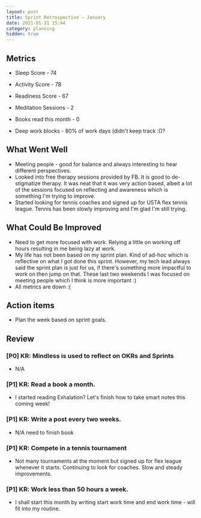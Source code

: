 ```yaml
---
layout: post
title: Sprint Retrospective - January
date: 2021-01-31 15:44
category: planning
hidden: true
---
```


## Metrics
* Sleep Score - 74
* Activity Score - 78 
* Readiness Score - 67

* Meditation Sessions - 2
* Books read this month - 0
* Deep work blocks - 80% of work days (didn't keep track :()?

## What Went Well

* Meeting people - good for balance and always interesting to hear different perspectives.
* Looked into free therapy sessions provided by FB. It is good to de-stigmatize therapy. It was neat
  that it was very action based, albeit a lot of the sessions focused on reflecting and awareness
  which is something I'm trying to improve.
* Started looking for tennis coaches and signed up for USTA flex tennis league. Tennis has been
  slowly improving and I'm glad I'm still trying.
  
## What Could Be Improved
* Need to get more focused with work. Relying a little on working off hours resulting in me being
  lazy at work. 
* My life has not been based on my sprint plan. Kind of ad-hoc which is reflective on what I got
  done this sprint. However, my tech lead always said the sprint plan is just for us, if there's
  something more impactful to work on then jump on that. These last two weekends I was focused on
  meeting people which I think is more important :)
* All metrics are down :(
  
## Action items
* Plan the week based on sprint goals.

## Review

### [P0] KR: Mindless is used to reflect on OKRs and Sprints
* N/A

### [P1] KR: Read a book a month.
* I started reading Exhalation? Let's finish how to take smart notes this coming week!

### [P1] KR: Write a post every two weeks.
* N/A need to finish book

### [P1] KR: Compete in a tennis tournament
* Not many tournaments at the moment but signed up for flex league whenever it starts. Continuing to
  look for coaches. Slow and steady improvements.

### [P1] KR: Work less than 50 hours a week.
* I shall start this month by writing start work time and end work time - will fit into my routine.
